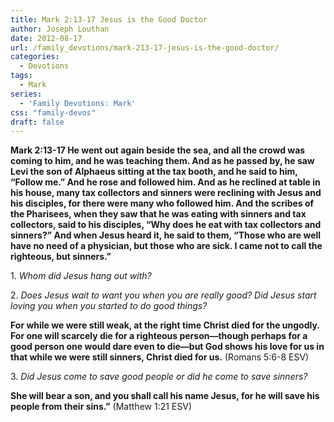 ```yaml
---
title: Mark 2:13-17 Jesus is the Good Doctor
author: Joseph Louthan
date: 2012-08-17
url: /family_devotions/mark-213-17-jesus-is-the-good-doctor/
categories:
  - Devotions
tags:
  - Mark
series:
  - 'Family Devotions: Mark'
css: "family-devos"
draft: false
---
```

**Mark 2:13-17 He went out again beside the sea, and all the crowd was coming to him, and he was teaching them. And as he passed by, he saw Levi the son of Alphaeus sitting at the tax booth, and he said to him, “Follow me.” And he rose and followed him. And as he reclined at table in his house, many tax collectors and sinners were reclining with Jesus and his disciples, for there were many who followed him. And the scribes of the Pharisees, when they saw that he was eating with sinners and tax collectors, said to his disciples, “Why does he eat with tax collectors and sinners?” And when Jesus heard it, he said to them, “Those who are well have no need of a physician, but those who are sick. I came not to call the righteous, but sinners.”**

1. _Whom did Jesus hang out with?_

2. _Does Jesus wait to want you when you are really good? Did Jesus start loving you when you started to do good things?_

**For while we were still weak, at the right time Christ died for the ungodly. For one will scarcely die for a righteous person—though perhaps for a good person one would dare even to die—but God shows his love for us in that while we were still sinners, Christ died for us.** (Romans 5:6-8 ESV)

3. _Did Jesus come to save good people or did he come to save sinners?_

**She will bear a son, and you shall call his name Jesus, for he will save his people from their sins.”** (Matthew 1:21 ESV)

&nbsp;



 [1]: https://i2.wp.com/theologic.us/wp-content/uploads/2012/08/stethoscope-backgrounds-wallpapers.jpg